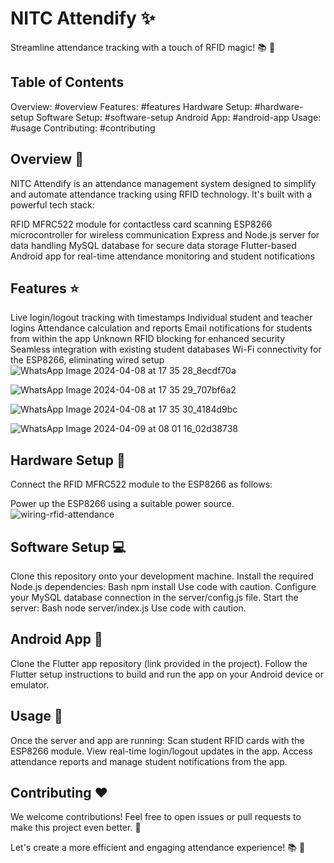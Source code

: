 # NITC Attendify :sparkles:

Streamline attendance tracking with a touch of RFID magic! :books: :wave:

## Table of Contents

Overview: #overview
Features: #features
Hardware Setup: #hardware-setup
Software Setup: #software-setup
Android App: #android-app
Usage: #usage
Contributing: #contributing
## Overview :eyes:

NITC Attendify is an attendance management system designed to simplify and automate attendance tracking using RFID technology. It's built with a powerful tech stack:

RFID MFRC522 module for contactless card scanning
ESP8266 microcontroller for wireless communication
Express and Node.js server for data handling
MySQL database for secure data storage
Flutter-based Android app for real-time attendance monitoring and student notifications
## Features :star:

Live login/logout tracking with timestamps
Individual student and teacher logins
Attendance calculation and reports
Email notifications for students from within the app
Unknown RFID blocking for enhanced security
Seamless integration with existing student databases
Wi-Fi connectivity for the ESP8266, eliminating wired setup
![WhatsApp Image 2024-04-08 at 17 35 28_8ecdf70a](https://github.com/abhinavppradeep/NITCAttendify/assets/122394425/0ed9a05c-b7a9-49d7-adab-ecfa4009c6a9)

![WhatsApp Image 2024-04-08 at 17 35 29_707bf6a2](https://github.com/abhinavppradeep/NITCAttendify/assets/122394425/e30ee667-7620-4497-bb06-21f2fad7df7b)

![WhatsApp Image 2024-04-08 at 17 35 30_4184d9bc](https://github.com/abhinavppradeep/NITCAttendify/assets/122394425/71583da5-d358-4f7e-b8d7-865abc6395c8)

![WhatsApp Image 2024-04-09 at 08 01 16_02d38738](https://github.com/abhinavppradeep/NITCAttendify/assets/122394425/ff82d04c-c4d6-44ab-b43b-b05455c204a2)

## Hardware Setup :wrench:

Connect the RFID MFRC522 module to the ESP8266 as follows:


Power up the ESP8266 using a suitable power source.
![wiring-rfid-attendance](https://github.com/abhinavppradeep/NITCAttendify/assets/122394425/a1d6b7e2-4857-4283-ac29-ed0200e92f08)

## Software Setup :computer:

Clone this repository onto your development machine.
Install the required Node.js dependencies:
Bash
npm install
Use code with caution.
Configure your MySQL database connection in the server/config.js file.
Start the server:
Bash
node server/index.js
Use code with caution.
## Android App :iphone:

Clone the Flutter app repository (link provided in the project).
Follow the Flutter setup instructions to build and run the app on your Android device or emulator.
## Usage :rocket:

Once the server and app are running:
Scan student RFID cards with the ESP8266 module.
View real-time login/logout updates in the app.
Access attendance reports and manage student notifications from the app.
## Contributing :heart:

We welcome contributions! Feel free to open issues or pull requests to make this project even better. :tada:

Let's create a more efficient and engaging attendance experience! :books: :rocket:
